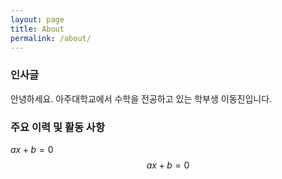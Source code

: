 ```yaml
---
layout: page
title: About
permalink: /about/
---
```

### 인사글
안녕하세요. 아주대학교에서 수학을 전공하고 있는 학부생 이동진입니다. <br/>
### 주요 이력 및 활동 사항
$ax+b=0$
$$ax+b=0$$
